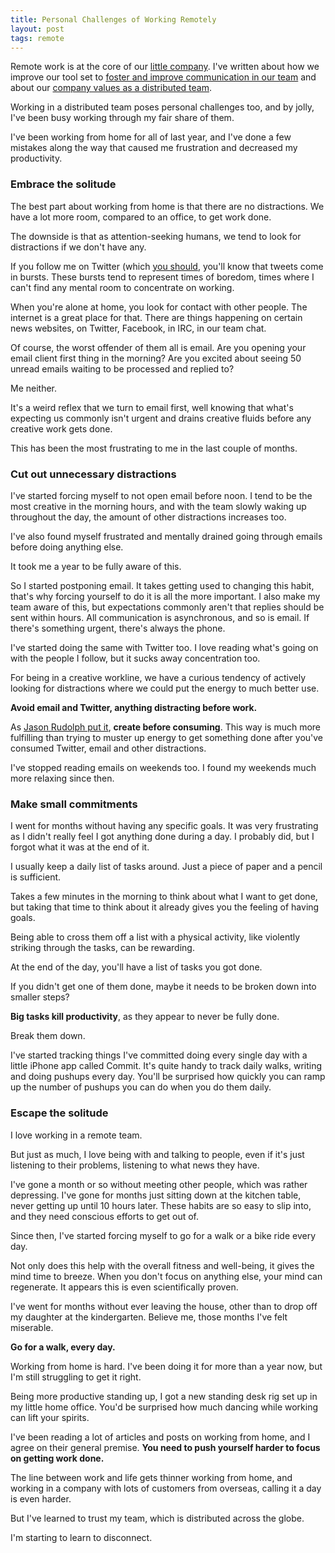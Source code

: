```yaml
---
title: Personal Challenges of Working Remotely
layout: post
tags: remote
---
```

Remote work is at the core of our [little company](https://travis-ci.com). I've
written about how we improve our tool set to [foster and improve communication
in our
team](http://blog.travis-ci.com/2014-02-03-how-we-manage-work-in-a-remote-team/)
and about our [company values as a distributed
team](http://blog.travis-ci.com/2014-02-13-how-we-roll-as-a-team/).

Working in a distributed team poses personal challenges too, and by jolly, I've
been busy working through my fair share of them.

I've been working from home for all of last year, and I've done a few mistakes
along the way that caused me frustration and decreased my productivity.

### Embrace the solitude

The best part about working from home is that there are no distractions. We have
a lot more room, compared to an office, to get work done.

The downside is that as attention-seeking humans, we tend to look for
distractions if we don't have any.

If you follow me on Twitter (which [you should](https://twitter.com/roidrage),
you'll know that tweets come in bursts. These bursts tend to represent times of
boredom, times where I can't find any mental room to concentrate on working.

When you're alone at home, you look for contact with other people. The internet
is a great place for that. There are things happening on certain news websites,
on Twitter, Facebook, in IRC, in our team chat.

Of course, the worst offender of them all is email. Are you opening your email
client first thing in the morning? Are you excited about seeing 50 unread emails
waiting to be processed and replied to?

Me neither.

It's a weird reflex that we turn to email first, well knowing that what's
expecting us commonly isn't urgent and drains creative fluids before any
creative work gets done.

This has been the most frustrating to me in the last couple of months.

### Cut out unnecessary distractions

I've started forcing myself to not open email before noon. I tend to be the most
creative in the morning hours, and with the team slowly waking up throughout the
day, the amount of other distractions increases too.

I've also found myself frustrated and mentally drained going through emails
before doing anything else.

It took me a year to be fully aware of this.

So I started postponing email. It takes getting used to changing this habit,
that's why forcing yourself to do it is all the more important. I also make my
team aware of this, but expectations commonly aren't that replies should be sent
within hours. All communication is asynchronous, and so is email. If there's
something urgent, there's always the phone.

I've started doing the same with Twitter too. I love reading what's going on
with the people I follow, but it sucks away concentration too.

For being in a creative workline, we have a curious tendency of actively looking
for distractions where we could put the energy to much better use.
  
**Avoid email and Twitter, anything distracting before work.**
  
As [Jason Rudolph put
it](http://wynnnetherland.com/journal/i-love-the-smell-of-facepalm-in-the-morning), **create before consuming**. This way is much more
fulfilling than trying to muster up energy to get something done after you've
consumed Twitter, email and other distractions.

I've stopped reading emails on weekends too. I found my weekends much more
relaxing since then.

### Make small commitments

I went for months without having any specific goals. It was very frustrating
as I didn't really feel I got anything done during a day. I probably did, but
I forgot what it was at the end of it.

I usually keep a daily list of tasks around. Just a piece of paper and a
pencil is sufficient.

Takes a few minutes in the morning to think about what I want to get done, but
taking that time to think about it already gives you the feeling of having
goals.

Being able to cross them off a list with a physical activity, like violently
striking through the tasks, can be rewarding.

At the end of the day, you'll have a list of tasks you got done.

If you didn't get one of them done, maybe it needs to be broken down into
smaller steps?

**Big tasks kill productivity**, as they appear to never be fully done.

Break them down.

I've started tracking things I've committed doing every single day with a
little iPhone app called Commit. It's quite handy to track daily walks,
writing and doing pushups every day. You'll be surprised how quickly you can
ramp up the number of pushups you can do when you do them daily.

### Escape the solitude

I love working in a remote team.

But just as much, I love being with and talking to people, even if it's just
listening to their problems, listening to what news they have.

I've gone a month or so without meeting other people, which was rather
depressing. I've gone for months just sitting down at the kitchen table, never
getting up until 10 hours later. These habits are so easy to slip into, and
they need conscious efforts to get out of.

Since then, I've started forcing myself to go for a walk or a bike ride every
day.

Not only does this help with the overall fitness and well-being, it gives the
mind time to breeze. When you don't focus on anything else, your mind can
regenerate. It appears this is even scientifically proven.

I've went for months without ever leaving the house, other than to drop off my
daughter at the kindergarten. Believe me, those months I've felt miserable.

**Go for a walk, every day.**

Working from home is hard. I've been doing it for more than a year now, but
I'm still struggling to get it right.

Being more productive standing up, I got a new standing desk rig set up in my
little home office. You'd be surprised how much dancing while working can lift
your spirits.

I've been reading a lot of articles and posts on working from home, and I
agree on their general premise. **You need to push yourself harder to focus on
getting work done.**

The line between work and life gets thinner working from home, and working in
a company with lots of customers from overseas, calling it a day is even
harder.

But I've learned to trust my team, which is distributed across the globe.

I'm starting to learn to disconnect.

